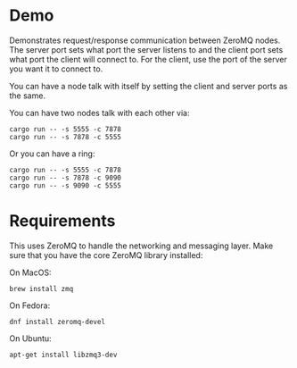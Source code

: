 # Demo
Demonstrates request/response communication between ZeroMQ nodes.  The server port sets what
port the server listens to and the client port sets what port the client will connect to. For
the client, use the port of the server you want it to connect to.

You can have a node talk with itself by setting the client and server ports as the same.

You can have two nodes talk with each other via:
```
cargo run -- -s 5555 -c 7878
cargo run -- -s 7878 -c 5555
```

Or you can have a ring:
```
cargo run -- -s 5555 -c 7878
cargo run -- -s 7878 -c 9090
cargo run -- -s 9090 -c 5555
```

# Requirements
This uses ZeroMQ to handle the networking and messaging layer. Make sure that you have the
core ZeroMQ library installed:

On MacOS:
```
brew install zmq
```

On Fedora:
```
dnf install zeromq-devel
```

On Ubuntu:
```
apt-get install libzmq3-dev
```